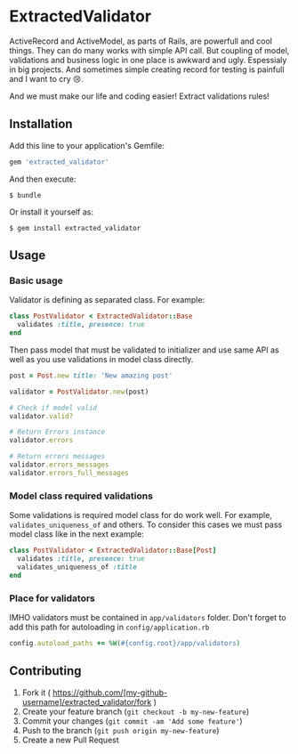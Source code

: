 # ExtractedValidator

ActiveRecord and ActiveModel, as parts of Rails, are powerfull and cool
things. They can do many works with simple API call. But coupling of model,
validations and business logic in one place is awkward and ugly. Espessialy
in big projects. And sometimes simple creating record for testing is painfull
and I want to cry :cry:.

And we must make our life and coding easier! Extract validations rules!

## Installation

Add this line to your application's Gemfile:

```ruby
gem 'extracted_validator'
```

And then execute:

    $ bundle

Or install it yourself as:

    $ gem install extracted_validator

## Usage

### Basic usage

Validator is defining as separated class. For example:

```ruby
class PostValidator < ExtractedValidator::Base
  validates :title, presence: true
end
```

Then pass model that must be validated to initializer and use same API
as well as you use validations in model class directly.

```ruby
post = Post.new title: 'New amazing post'

validator = PostValidator.new(post)

# Check if model valid
validator.valid?

# Return Errors instance
validator.errors

# Return errors messages
validator.errors_messages
validator.errors_full_messages
```

### Model class required validations

Some validations is required model class for do work well. For example,
`validates_uniqueness_of` and others. To consider this cases we must pass
model class like in the next example:

```ruby
class PostValidator < ExtractedValidator::Base[Post]
  validates :title, presence: true
  validates_uniqueness_of :title
end
```

### Place for validators

IMHO validators must be contained in `app/validators` folder. Don't forget
to add this path for autoloading in `config/application.rb`

```ruby
config.autoload_paths += %W(#{config.root}/app/validators)
```

## Contributing

1. Fork it ( https://github.com/[my-github-username]/extracted_validator/fork )
2. Create your feature branch (`git checkout -b my-new-feature`)
3. Commit your changes (`git commit -am 'Add some feature'`)
4. Push to the branch (`git push origin my-new-feature`)
5. Create a new Pull Request
